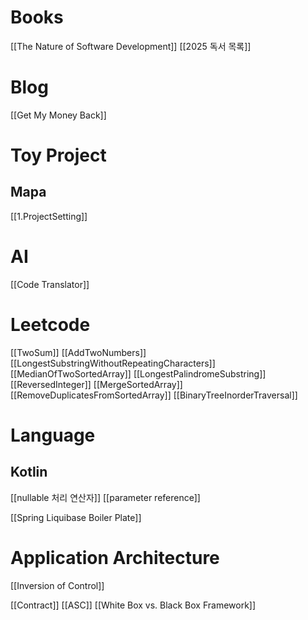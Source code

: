 # Books
[[The Nature of Software Development]]
[[2025 독서 목록]]



# Blog
[[Get My Money Back]]


# Toy Project
## Mapa
[[1.ProjectSetting]]


# AI
[[Code Translator]]

# Leetcode
[[TwoSum]]
[[AddTwoNumbers]]
[[LongestSubstringWithoutRepeatingCharacters]]
[[MedianOfTwoSortedArray]]
[[LongestPalindromeSubstring]]
[[ReversedInteger]]
[[MergeSortedArray]]
[[RemoveDuplicatesFromSortedArray]]
[[BinaryTreeInorderTraversal]]


# Language
## Kotlin
[[nullable 처리 연산자]]
[[parameter reference]]

[[Spring Liquibase Boiler Plate]]


# Application Architecture
[[Inversion of Control]]

[[Contract]]
[[ASC]]
[[White Box vs. Black Box Framework]]


